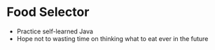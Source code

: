 # Food Selector
+ Practice self-learned Java
+ Hope not to wasting time on thinking what to eat ever in the future
 
